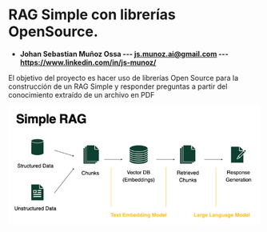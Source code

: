 # RAG Simple con librerías OpenSource.

 - **Johan Sebastian Muñoz Ossa   --- js.munoz.ai@gmail.com  --- https://www.linkedin.com/in/js-munoz/**

El objetivo del proyecto es hacer uso de librerías Open Source para la construcción de un RAG Simple y responder preguntas a partir del conocimiento extraído de un archivo en PDF


![alt text](https://raw.githubusercontent.com/js-munozo/RAG_Simple_LLama/main/img/rag.png)
